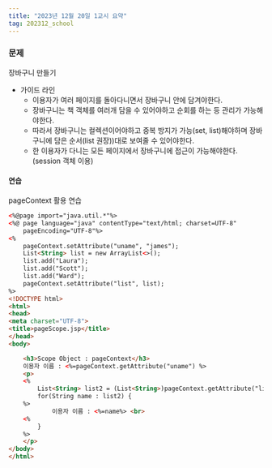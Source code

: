 ```yaml
---
title: "2023년 12월 20일 1교시 요약"
tag: 202312_school
---
```


### 문제

장바구니 만들기

- 가이드 라인
  - 이용자가 여러 페이지를 돌아다니면서 장바구니 안에 담겨야한다.
  - 장바구니는 책 객체를 여러개 담을 수 있어야하고 순회를 하는 등 관리가 가능해야한다.
  - 따라서 장바구니는 컬렉션이어야하고 중복 방지가 가능(set, list)해야하며 장바구니에 담은 순서(list 권장))대로 보여줄 수 있어야한다.
  - 한 이용자가 다니는 모든 페이지에서 장바구니에 접근이 가능해야한다.(session 객체 이용)


#### 연습

pageContext 활용 연습

```html
<%@page import="java.util.*"%>
<%@ page language="java" contentType="text/html; charset=UTF-8"
    pageEncoding="UTF-8"%>
<%
	pageContext.setAttribute("uname", "james");
	List<String> list = new ArrayList<>();
	list.add("Laura");
	list.add("Scott");
	list.add("Ward");
	pageContext.setAttribute("list", list);
%>    
<!DOCTYPE html>
<html>
<head>
<meta charset="UTF-8">
<title>pageScope.jsp</title>
</head>
<body>

	<h3>Scope Object : pageContext</h3>
	이용자 이름 : <%=pageContext.getAttribute("uname") %>
	<p>
	<%
		List<String> list2 = (List<String>)pageContext.getAttribute("list");
		for(String name : list2) { 
	%>
			이용자 이름 : <%=name%> <br>
	<%		
		}
	%>
	</p>
</body>
</html>
```